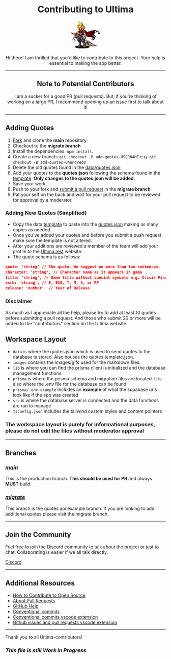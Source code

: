 [fork]: https://github.com/0hundred0/ultima/fork
[pr]: https://github.com/0hundred0/ultima/pulls

<h1 align='center'>Contributing to Ultima</h1>

<p align="center">
	<img src="/public/images/cloud-idle.gif" alt="Logo" width="90" height="90">	
</p>

<p align="center">
	Hi there! I am thrilled that you'd like to contribute to this project. Your help is essential to making the app better.
</p>

---

<h2 align='center'>Note to Potential Contributors</h2>

<p align='center'>
	I am a sucker for a good PR (pull requests). But, if you're thinking of working on a large PR, I recommend opening up an issue first to talk about it! 
</p>  

---

## Adding Quotes

1. [Fork][fork] and clone the __main__ repository.
2. Checkout to the __migrate branch__
3. Install the dependencies: `npm install`.
4. Create a new branch: `git checkout -B add-quotes-USERNAME` e.g. `git checkout -B add-quotes-0hundred0`
5. Delete the old quotes found in the [data/quotes.json](data/quotes.json)
6. Add your quotes to the __quotes.json__ following the schema found in the [template](data/template.json). __Only changes to the quotes.json will be added.__
7. Save your work.
8. Push to your fork and [submit a pull request][pr] in the __migrate branch__
9. Pat your self on the back and wait for your pull request to be reviewed for approval by a moderator.  

### Adding New Quotes (Simplified)

- Copy the data [template](./data/template.json) to paste into the [quotes.json](./data/quotes.json) making as many copies as needed.
- Once you've added your quotes and before you submit a push request make sure the template is not altered.
- After your additions are reviewed a member of the team will add your profile to the [Ultima.rest](https://ultima.rest) website. 
- The quote schema is as follows:

```json
quote: 'string' // The quote. We suggest no more than two sentences.
character: 'string', // Character name as it appears in game
title: 'string', // Game title without special symbols e.g. Crisis Final Fantasy VII
esrb: 'string', // E, E10, T, M, A, or RP
release: 'number'  // Year of Release
```  

### Disclaimer

As much as I appreciate all the help, please try to add at least 10 quotes before submitting a pull request. And those who submit 20 or more will be added to the "contributors" section on the Ultima website.  

## Workspace Layout

- `data` is where the quotes.json which is used to send quotes to the database is stored. Also houses the quotes template.json.
- `images` contains the images/gifs used for the markdown files.
- `lib` is where you can find the prisma client is initialized and the database management functions.
- `prisma` is where the prisma schema and migration files are located. It is also where the .env file for the database can be found
- `prisma/.env.example` includes an __example__ of what the supabase urls look like if the app was created
- `src` is where the database server is connected and the data functions are ran to manage
- `tsconfig.json` includes the tailwind custom styles and content pointers

### The workspace layout is purely for informational purposes, please do not edit the files without moderator approval

---

## Branches

### [*main*](https://github.com/0hundred0/ultima)

This is the production branch.
__This should be used for PR__ and always __MUST__ build.  

### [*migrate*](https://github.com/0hundred0/ultima/tree/migrate)

This branch is the quotes api example branch. If you are looking to add additional quotes please visit the migrate branch.

---

## Join the Community

Feel free to join the Discord community to talk about the project or just to chat. Collaborating is easier if we all talk directly.

[Discord](https://discord.gg/mPgVbGPw)

---

## Additional Resources

- [How to Contribute to Open Source](https://opensource.guide/how-to-contribute/)
- [About Pull Requests](https://help.github.com/articles/about-pull-requests/)
- [GitHub Help](https://help.github.com)
- [Conventional commits](https://www.conventionalcommits.org/en/v1.0.0/)
- [Conventional commits vscode extension](https://marketplace.visualstudio.com/items?itemName=vivaxy.vscode-conventional-commits)
- [Github issues and pull requests vscode extension](https://marketplace.visualstudio.com/items?itemName=GitHub.vscode-pull-request-github)

---

Thank you to all Ultima-contributors!

### *This file is still Work in Progress*
